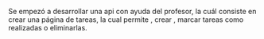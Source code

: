 Se empezó a desarrollar una api con ayuda del profesor, la cuál consiste en crear una página de tareas, la cual permite , crear , marcar tareas como realizadas o eliminarlas.
